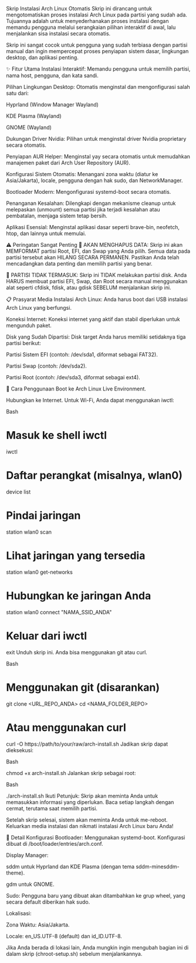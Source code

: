 Skrip Instalasi Arch Linux Otomatis
Skrip ini dirancang untuk mengotomatiskan proses instalasi Arch Linux pada partisi yang sudah ada. Tujuannya adalah untuk menyederhanakan proses instalasi dengan memandu pengguna melalui serangkaian pilihan interaktif di awal, lalu menjalankan sisa instalasi secara otomatis.

Skrip ini sangat cocok untuk pengguna yang sudah terbiasa dengan partisi manual dan ingin mempercepat proses penyiapan sistem dasar, lingkungan desktop, dan aplikasi penting.

✨ Fitur Utama
Instalasi Interaktif: Memandu pengguna untuk memilih partisi, nama host, pengguna, dan kata sandi.

Pilihan Lingkungan Desktop: Otomatis menginstal dan mengonfigurasi salah satu dari:

Hyprland (Window Manager Wayland)

KDE Plasma (Wayland)

GNOME (Wayland)

Dukungan Driver Nvidia: Pilihan untuk menginstal driver Nvidia proprietary secara otomatis.

Penyiapan AUR Helper: Menginstal yay secara otomatis untuk memudahkan manajemen paket dari Arch User Repository (AUR).

Konfigurasi Sistem Otomatis: Menangani zona waktu (diatur ke Asia/Jakarta), locale, pengguna dengan hak sudo, dan NetworkManager.

Bootloader Modern: Mengonfigurasi systemd-boot secara otomatis.

Penanganan Kesalahan: Dilengkapi dengan mekanisme cleanup untuk melepaskan (unmount) semua partisi jika terjadi kesalahan atau pembatalan, menjaga sistem tetap bersih.

Aplikasi Esensial: Menginstal aplikasi dasar seperti brave-bin, neofetch, htop, dan lainnya untuk memulai.

⚠️ Peringatan Sangat Penting
🛑 AKAN MENGHAPUS DATA: Skrip ini akan MEMFORMAT partisi Root, EFI, dan Swap yang Anda pilih. Semua data pada partisi tersebut akan HILANG SECARA PERMANEN. Pastikan Anda telah mencadangkan data penting dan memilih partisi yang benar.

💾 PARTISI TIDAK TERMASUK: Skrip ini TIDAK melakukan partisi disk. Anda HARUS membuat partisi EFI, Swap, dan Root secara manual menggunakan alat seperti cfdisk, fdisk, atau gdisk SEBELUM menjalankan skrip ini.

📋 Prasyarat
Media Instalasi Arch Linux: Anda harus boot dari USB instalasi Arch Linux yang berfungsi.

Koneksi Internet: Koneksi internet yang aktif dan stabil diperlukan untuk mengunduh paket.

Disk yang Sudah Dipartisi: Disk target Anda harus memiliki setidaknya tiga partisi berikut:

Partisi Sistem EFI (contoh: /dev/sda1, diformat sebagai FAT32).

Partisi Swap (contoh: /dev/sda2).

Partisi Root (contoh: /dev/sda3, diformat sebagai ext4).

🚀 Cara Penggunaan
Boot ke Arch Linux Live Environment.

Hubungkan ke Internet. Untuk Wi-Fi, Anda dapat menggunakan iwctl:

Bash

# Masuk ke shell iwctl
iwctl
# Daftar perangkat (misalnya, wlan0)
device list
# Pindai jaringan
station wlan0 scan
# Lihat jaringan yang tersedia
station wlan0 get-networks
# Hubungkan ke jaringan Anda
station wlan0 connect "NAMA_SSID_ANDA"
# Keluar dari iwctl
exit
Unduh skrip ini. Anda bisa menggunakan git atau curl.

Bash

# Menggunakan git (disarankan)
git clone <URL_REPO_ANDA>
cd <NAMA_FOLDER_REPO>

# Atau menggunakan curl
curl -O https://path/to/your/raw/arch-install.sh
Jadikan skrip dapat dieksekusi:

Bash

chmod +x arch-install.sh
Jalankan skrip sebagai root:

Bash

./arch-install.sh
Ikuti Petunjuk: Skrip akan meminta Anda untuk memasukkan informasi yang diperlukan. Baca setiap langkah dengan cermat, terutama saat memilih partisi.

Setelah skrip selesai, sistem akan meminta Anda untuk me-reboot. Keluarkan media instalasi dan nikmati instalasi Arch Linux baru Anda!

🔧 Detail Konfigurasi
Bootloader: Menggunakan systemd-boot. Konfigurasi dibuat di /boot/loader/entries/arch.conf.

Display Manager:

sddm untuk Hyprland dan KDE Plasma (dengan tema sddm-minesddm-theme).

gdm untuk GNOME.

Sudo: Pengguna baru yang dibuat akan ditambahkan ke grup wheel, yang secara default diberikan hak sudo.

Lokalisasi:

Zona Waktu: Asia/Jakarta.

Locale: en_US.UTF-8 (default) dan id_ID.UTF-8.

Jika Anda berada di lokasi lain, Anda mungkin ingin mengubah bagian ini di dalam skrip (chroot-setup.sh) sebelum menjalankannya.
